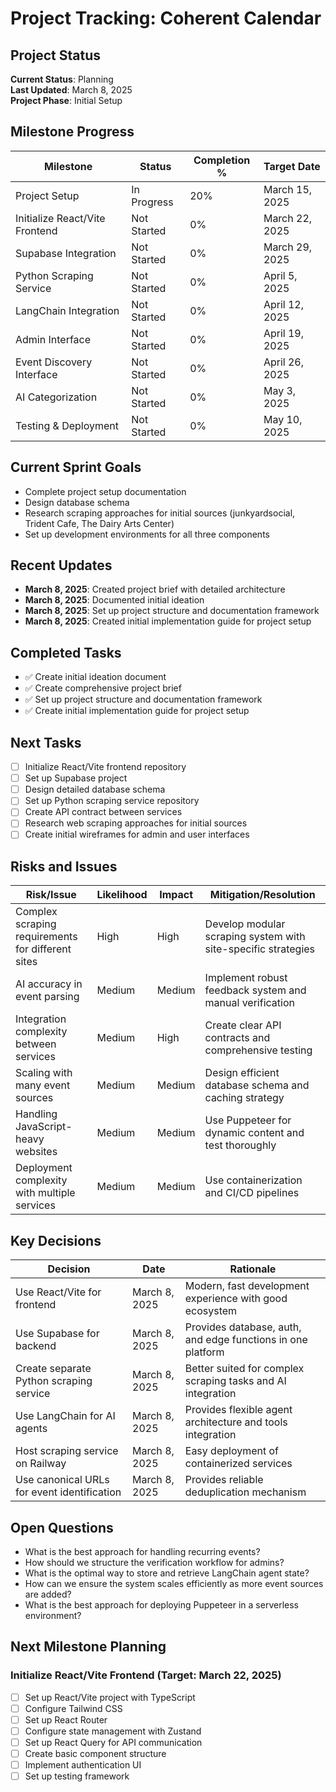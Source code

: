 # Project Tracking: Coherent Calendar

## Project Status

**Current Status**: Planning  
**Last Updated**: March 8, 2025  
**Project Phase**: Initial Setup

## Milestone Progress

| Milestone | Status | Completion % | Target Date |
|-----------|--------|--------------|------------|
| Project Setup | In Progress | 20% | March 15, 2025 |
| Initialize React/Vite Frontend | Not Started | 0% | March 22, 2025 |
| Supabase Integration | Not Started | 0% | March 29, 2025 |
| Python Scraping Service | Not Started | 0% | April 5, 2025 |
| LangChain Integration | Not Started | 0% | April 12, 2025 |
| Admin Interface | Not Started | 0% | April 19, 2025 |
| Event Discovery Interface | Not Started | 0% | April 26, 2025 |
| AI Categorization | Not Started | 0% | May 3, 2025 |
| Testing & Deployment | Not Started | 0% | May 10, 2025 |

## Current Sprint Goals

- Complete project setup documentation
- Design database schema
- Research scraping approaches for initial sources (junkyardsocial, Trident Cafe, The Dairy Arts Center)
- Set up development environments for all three components

## Recent Updates

- **March 8, 2025**: Created project brief with detailed architecture
- **March 8, 2025**: Documented initial ideation
- **March 8, 2025**: Set up project structure and documentation framework
- **March 8, 2025**: Created initial implementation guide for project setup

## Completed Tasks

- ✅ Create initial ideation document
- ✅ Create comprehensive project brief
- ✅ Set up project structure and documentation framework
- ✅ Create initial implementation guide for project setup

## Next Tasks

- [ ] Initialize React/Vite frontend repository
- [ ] Set up Supabase project
- [ ] Design detailed database schema
- [ ] Set up Python scraping service repository
- [ ] Create API contract between services
- [ ] Research web scraping approaches for initial sources
- [ ] Create initial wireframes for admin and user interfaces

## Risks and Issues

| Risk/Issue | Likelihood | Impact | Mitigation/Resolution |
|------------|------------|--------|------------------------|
| Complex scraping requirements for different sites | High | High | Develop modular scraping system with site-specific strategies |
| AI accuracy in event parsing | Medium | Medium | Implement robust feedback system and manual verification |
| Integration complexity between services | Medium | High | Create clear API contracts and comprehensive testing |
| Scaling with many event sources | Medium | Medium | Design efficient database schema and caching strategy |
| Handling JavaScript-heavy websites | Medium | Medium | Use Puppeteer for dynamic content and test thoroughly |
| Deployment complexity with multiple services | Medium | Medium | Use containerization and CI/CD pipelines |

## Key Decisions

| Decision | Date | Rationale |
|----------|------|-----------|
| Use React/Vite for frontend | March 8, 2025 | Modern, fast development experience with good ecosystem |
| Use Supabase for backend | March 8, 2025 | Provides database, auth, and edge functions in one platform |
| Create separate Python scraping service | March 8, 2025 | Better suited for complex scraping tasks and AI integration |
| Use LangChain for AI agents | March 8, 2025 | Provides flexible agent architecture and tools integration |
| Host scraping service on Railway | March 8, 2025 | Easy deployment of containerized services |
| Use canonical URLs for event identification | March 8, 2025 | Provides reliable deduplication mechanism |

## Open Questions

- What is the best approach for handling recurring events?
- How should we structure the verification workflow for admins?
- What is the optimal way to store and retrieve LangChain agent state?
- How can we ensure the system scales efficiently as more event sources are added?
- What is the best approach for deploying Puppeteer in a serverless environment?

## Next Milestone Planning

### Initialize React/Vite Frontend (Target: March 22, 2025)

- [ ] Set up React/Vite project with TypeScript
- [ ] Configure Tailwind CSS
- [ ] Set up React Router
- [ ] Configure state management with Zustand
- [ ] Set up React Query for API communication
- [ ] Create basic component structure
- [ ] Implement authentication UI
- [ ] Set up testing framework 
